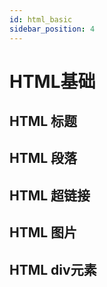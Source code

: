 ```yaml
---
id: html_basic
sidebar_position: 4
---
```


# HTML基础


## HTML 标题


## HTML 段落


## HTML 超链接


## HTML 图片


## HTML div元素
